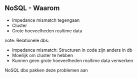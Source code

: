 ##  NoSQL - Waarom

- Impedance mismatch tegengaan
- Cluster
- Grote hoeveelheden realtime data

note:
Relationele dbs:
- Impedance mismatch: Structuren in code zijn anders in db
- Moeilijk om cluster te hebben
- Kunnen geen grote hoeveelheden realtime data verwerken

NoSQL dbs pakken deze problemen aan
